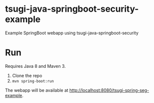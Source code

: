 # tsugi-java-springboot-security-example
Example SpringBoot webapp using tsugi-java-springboot-security

# Run

Requires Java 8 and Maven 3.

1. Clone the repo
2. `mvn spring-boot:run`

The webapp will be available at <http://localhost:8080/tsugi-spring-seg-example>.
